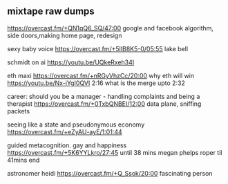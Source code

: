 ## mixtape raw dumps


https://overcast.fm/+QN1qQ6_SQ/47:00 google and facebook algorithm, side doors,making home page, redesign

sexy baby voice https://overcast.fm/+5IlB8K5-0/05:55 lake bell

schmidt on ai https://youtu.be/UQkeRxeh34I

eth maxi https://overcast.fm/+nRGyVhzCc/20:00 why eth will win
https://youtu.be/Nx-jYgI0QVI 2:16 what is the merge upto 2:32


career: should you be a manager - handling complaints and being a therapist https://overcast.fm/+0TxbQNBEI/12:00 data plane, sniffing packets

seeing like a state and pseudonymous economy https://overcast.fm/+eZyAU-ayE/1:01:44


guided metacognition. gay and happiness https://overcast.fm/+5K6YYLkro/27:45 until 38 mins megan phelps roper til 41mins end

astronomer heidi
https://overcast.fm/+Q_Ssok/20:00 fascinating person
